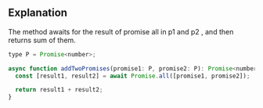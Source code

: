 ## Explanation 


The method awaits for the result of promise all in p1 and p2 , and then returns sum of them.



```js
type P = Promise<number>;

async function addTwoPromises(promise1: P, promise2: P): Promise<number> {
  const [result1, result2] = await Promise.all([promise1, promise2]);

  return result1 + result2;
}

```